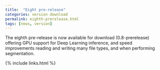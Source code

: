 ```yaml
---
title:  "Eight pre-release"
categories: version download
permalink: eighth-prerelease.html
tags: [news, version]
---
```


The eighth pre-release is now available for download (0.8-prerelease) offering GPU support for Deep Learning inference,
and speed improvements reading and writing many file types, and when performing segmentation.

{% include links.html %}
